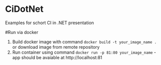 # CiDotNet
Examples for schort CI in .NET presentation

#Run via docker
1. Build docker image with command `docker build -t your_image_name .` or download image from remote repository
2. Run container using command `docker run -p 81:80 your_image_name` - app should be avaiable at http://localhost:81

